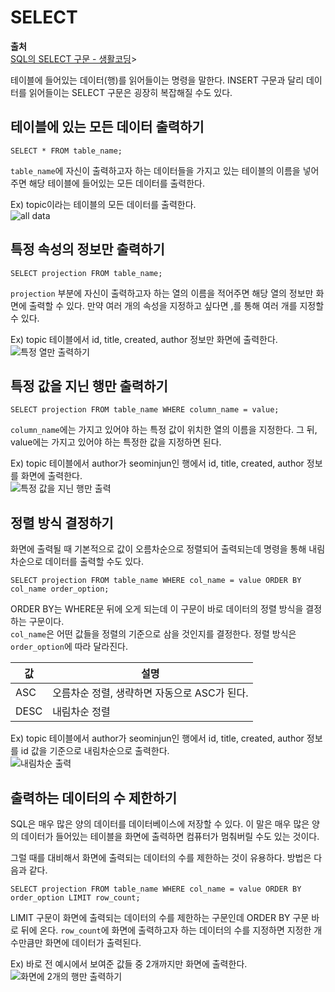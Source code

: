 # SELECT
  
**출처**  
<a href = "https://opentutorials.org/course/3161/19540" target = "_blank">SQL의 SELECT 구문 - 생활코딩</a>>  
  
테이블에 들어있는 데이터(행)를 읽어들이는 명령을 말한다. INSERT 구문과 달리 데이터를 읽어들이는 SELECT 구문은 굉장히 복잡해질 수도 있다.  
  
## 테이블에 있는 모든 데이터 출력하기
  
	SELECT * FROM table_name;
  
`table_name`에 자신이 출력하고자 하는 데이터들을 가지고 있는 테이블의 이름을 넣어주면 해당 테이블에 들어있는 모든 데이터를 출력한다.  
  
Ex) topic이라는 테이블의 모든 데이터를 출력한다.  
![all data](https://user-images.githubusercontent.com/51042546/81256370-47e03d80-906b-11ea-9987-669e694828c2.png)  
  
## 특정 속성의 정보만 출력하기
  
	SELECT projection FROM table_name;
  
`projection` 부분에 자신이 출력하고자 하는 열의 이름을 적어주면 해당 열의 정보만 화면에 출력할 수 있다. 만약 여러 개의 속성을 지정하고 싶다면 ,를 통해 여러 개를 지정할 수 있다.  
  
Ex) topic 테이블에서 id, title, created, author 정보만 화면에 출력한다.  
![특정 열만 출력하기](https://user-images.githubusercontent.com/51042546/81256588-e79dcb80-906b-11ea-8215-da537b17d0de.png)  
  
## 특정 값을 지닌 행만 출력하기
  
	SELECT projection FROM table_name WHERE column_name = value;
  
`column_name`에는 가지고 있어야 하는 특정 값이 위치한 열의 이름을 지정한다. 그 뒤, value에는 가지고 있어야 하는 특정한 값을 지정하면 된다.  
  
Ex) topic 테이블에서 author가 seominjun인 행에서 id, title, created, author 정보를 화면에 출력한다.  
![특정 값을 지닌 행만 출력](https://user-images.githubusercontent.com/51042546/81256910-d608f380-906c-11ea-94d9-67a96bb4861d.png)  
  
## 정렬 방식 결정하기
  
화면에 출력될 때 기본적으로 값이 오름차순으로 정렬되어 출력되는데 명령을 통해 내림차순으로 데이터를 출력할 수도 있다.  
  
	SELECT projection FROM table_name WHERE col_name = value ORDER BY col_name order_option;
  
ORDER BY는 WHERE문 뒤에 오게 되는데 이 구문이 바로 데이터의 정렬 방식을 결정하는 구문이다.  
`col_name`은 어떤 값들을 정렬의 기준으로 삼을 것인지를 결정한다. 정렬 방식은 `order_option`에 따라 달라진다.  
  
값 | 설명
---|------
ASC | 오름차순 정렬, 생략하면 자동으로 ASC가 된다.
DESC | 내림차순 정렬
  
Ex) topic 테이블에서 author가 seominjun인 행에서 id, title, created, author 정보를 id 값을 기준으로 내림차순으로 출력한다.  
![내림차순 출력](https://user-images.githubusercontent.com/51042546/81257310-e40b4400-906d-11ea-8c0c-68cf6488ed28.png)  
  
## 출력하는 데이터의 수 제한하기
  
SQL은 매우 많은 양의 데이터를 데이터베이스에 저장할 수 있다. 이 말은 매우 많은 양의 데이터가 들어있는 테이블을 화면에 출력하면 컴퓨터가 멈춰버릴 수도 있는 것이다.  
  
그럴 때를 대비해서 화면에 출력되는 데이터의 수를 제한하는 것이 유용하다. 방법은 다음과 같다.  
  
	SELECT projection FROM table_name WHERE col_name = value ORDER BY order_option LIMIT row_count;
  
LIMIT 구문이 화면에 출력되는 데이터의 수를 제한하는 구문인데 ORDER BY 구문 바로 뒤에 온다. `row_count`에 화면에 출력하고자 하는 데이터의 수를 지정하면 지정한 개수만큼만 화면에 데이터가 출력된다.  
  
Ex) 바로 전 예시에서 보여준 값들 중 2개까지만 화면에 출력한다.  
![화면에 2개의 행만 출력하기](https://user-images.githubusercontent.com/51042546/81257668-d1ddd580-906e-11ea-968d-d6e8f680fba6.png)  
  
